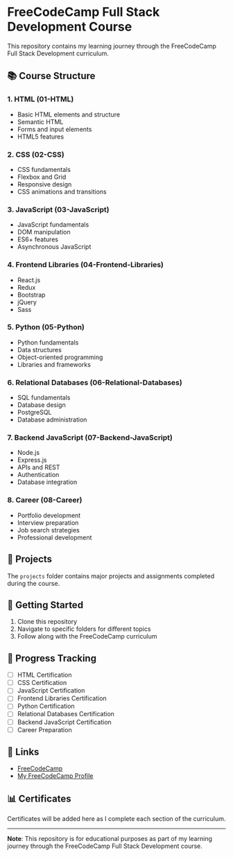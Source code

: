 # FreeCodeCamp Full Stack Development Course

This repository contains my learning journey through the FreeCodeCamp Full Stack Development curriculum.

## 📚 Course Structure

### 1. HTML (01-HTML)

- Basic HTML elements and structure
- Semantic HTML
- Forms and input elements
- HTML5 features

### 2. CSS (02-CSS)

- CSS fundamentals
- Flexbox and Grid
- Responsive design
- CSS animations and transitions

### 3. JavaScript (03-JavaScript)

- JavaScript fundamentals
- DOM manipulation
- ES6+ features
- Asynchronous JavaScript

### 4. Frontend Libraries (04-Frontend-Libraries)

- React.js
- Redux
- Bootstrap
- jQuery
- Sass

### 5. Python (05-Python)

- Python fundamentals
- Data structures
- Object-oriented programming
- Libraries and frameworks

### 6. Relational Databases (06-Relational-Databases)

- SQL fundamentals
- Database design
- PostgreSQL
- Database administration

### 7. Backend JavaScript (07-Backend-JavaScript)

- Node.js
- Express.js
- APIs and REST
- Authentication
- Database integration

### 8. Career (08-Career)

- Portfolio development
- Interview preparation
- Job search strategies
- Professional development

## 📁 Projects

The `projects` folder contains major projects and assignments completed during the course.

## 🚀 Getting Started

1. Clone this repository
2. Navigate to specific folders for different topics
3. Follow along with the FreeCodeCamp curriculum

## 📝 Progress Tracking

- [ ] HTML Certification
- [ ] CSS Certification
- [ ] JavaScript Certification
- [ ] Frontend Libraries Certification
- [ ] Python Certification
- [ ] Relational Databases Certification
- [ ] Backend JavaScript Certification
- [ ] Career Preparation

## 🔗 Links

- [FreeCodeCamp](https://www.freecodecamp.org/)
- [My FreeCodeCamp Profile](https://www.freecodecamp.org/fcYOURUSERNAME)

## 📊 Certificates

Certificates will be added here as I complete each section of the curriculum.

---

**Note**: This repository is for educational purposes as part of my learning journey through the FreeCodeCamp Full Stack Development course.
